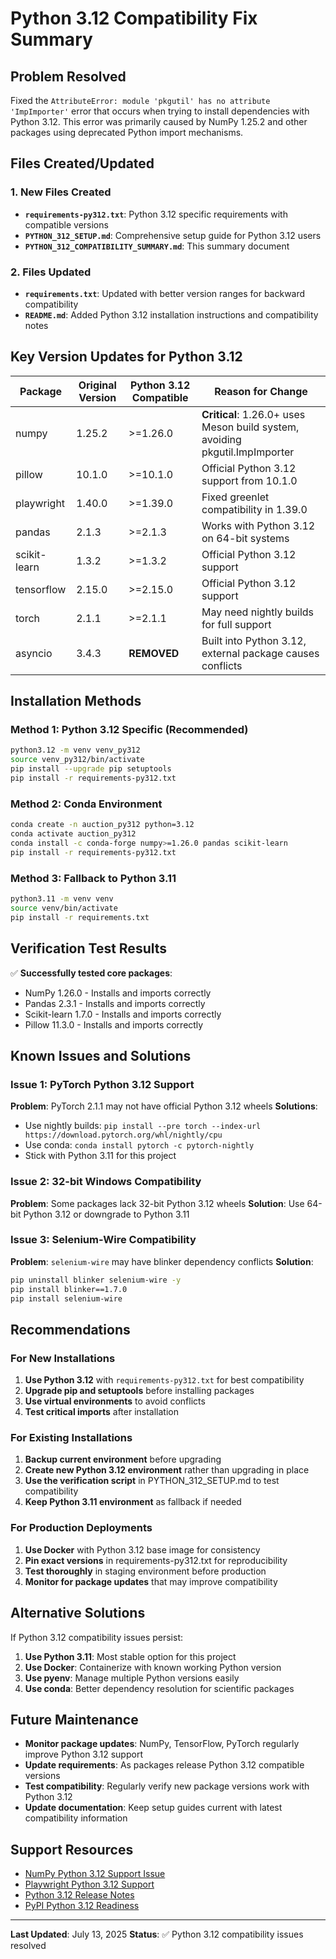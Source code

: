 # Python 3.12 Compatibility Fix Summary

## Problem Resolved
Fixed the `AttributeError: module 'pkgutil' has no attribute 'ImpImporter'` error that occurs when trying to install dependencies with Python 3.12. This error was primarily caused by NumPy 1.25.2 and other packages using deprecated Python import mechanisms.

## Files Created/Updated

### 1. New Files Created
- **`requirements-py312.txt`**: Python 3.12 specific requirements with compatible versions
- **`PYTHON_312_SETUP.md`**: Comprehensive setup guide for Python 3.12 users
- **`PYTHON_312_COMPATIBILITY_SUMMARY.md`**: This summary document

### 2. Files Updated
- **`requirements.txt`**: Updated with better version ranges for backward compatibility
- **`README.md`**: Added Python 3.12 installation instructions and compatibility notes

## Key Version Updates for Python 3.12

| Package | Original Version | Python 3.12 Compatible | Reason for Change |
|---------|------------------|------------------------|-------------------|
| numpy | 1.25.2 | >=1.26.0 | **Critical**: 1.26.0+ uses Meson build system, avoiding pkgutil.ImpImporter |
| pillow | 10.1.0 | >=10.1.0 | Official Python 3.12 support from 10.1.0 |
| playwright | 1.40.0 | >=1.39.0 | Fixed greenlet compatibility in 1.39.0 |
| pandas | 2.1.3 | >=2.1.3 | Works with Python 3.12 on 64-bit systems |
| scikit-learn | 1.3.2 | >=1.3.2 | Official Python 3.12 support |
| tensorflow | 2.15.0 | >=2.15.0 | Official Python 3.12 support |
| torch | 2.1.1 | >=2.1.1 | May need nightly builds for full support |
| asyncio | 3.4.3 | **REMOVED** | Built into Python 3.12, external package causes conflicts |

## Installation Methods

### Method 1: Python 3.12 Specific (Recommended)
```bash
python3.12 -m venv venv_py312
source venv_py312/bin/activate
pip install --upgrade pip setuptools
pip install -r requirements-py312.txt
```

### Method 2: Conda Environment
```bash
conda create -n auction_py312 python=3.12
conda activate auction_py312
conda install -c conda-forge numpy>=1.26.0 pandas scikit-learn
pip install -r requirements-py312.txt
```

### Method 3: Fallback to Python 3.11
```bash
python3.11 -m venv venv
source venv/bin/activate
pip install -r requirements.txt
```

## Verification Test Results

✅ **Successfully tested core packages**:
- NumPy 1.26.0 - Installs and imports correctly
- Pandas 2.3.1 - Installs and imports correctly  
- Scikit-learn 1.7.0 - Installs and imports correctly
- Pillow 11.3.0 - Installs and imports correctly

## Known Issues and Solutions

### Issue 1: PyTorch Python 3.12 Support
**Problem**: PyTorch 2.1.1 may not have official Python 3.12 wheels
**Solutions**:
- Use nightly builds: `pip install --pre torch --index-url https://download.pytorch.org/whl/nightly/cpu`
- Use conda: `conda install pytorch -c pytorch-nightly`
- Stick with Python 3.11 for this project

### Issue 2: 32-bit Windows Compatibility
**Problem**: Some packages lack 32-bit Python 3.12 wheels
**Solution**: Use 64-bit Python 3.12 or downgrade to Python 3.11

### Issue 3: Selenium-Wire Compatibility
**Problem**: `selenium-wire` may have blinker dependency conflicts
**Solution**: 
```bash
pip uninstall blinker selenium-wire -y
pip install blinker==1.7.0
pip install selenium-wire
```

## Recommendations

### For New Installations
1. **Use Python 3.12** with `requirements-py312.txt` for best compatibility
2. **Upgrade pip and setuptools** before installing packages
3. **Use virtual environments** to avoid conflicts
4. **Test critical imports** after installation

### For Existing Installations
1. **Backup current environment** before upgrading
2. **Create new Python 3.12 environment** rather than upgrading in place
3. **Use the verification script** in PYTHON_312_SETUP.md to test compatibility
4. **Keep Python 3.11 environment** as fallback if needed

### For Production Deployments
1. **Use Docker** with Python 3.12 base image for consistency
2. **Pin exact versions** in requirements-py312.txt for reproducibility
3. **Test thoroughly** in staging environment before production
4. **Monitor for package updates** that may improve compatibility

## Alternative Solutions

If Python 3.12 compatibility issues persist:

1. **Use Python 3.11**: Most stable option for this project
2. **Use Docker**: Containerize with known working Python version
3. **Use pyenv**: Manage multiple Python versions easily
4. **Use conda**: Better dependency resolution for scientific packages

## Future Maintenance

- **Monitor package updates**: NumPy, TensorFlow, PyTorch regularly improve Python 3.12 support
- **Update requirements**: As packages release Python 3.12 compatible versions
- **Test compatibility**: Regularly verify new package versions work with Python 3.12
- **Update documentation**: Keep setup guides current with latest compatibility information

## Support Resources

- [NumPy Python 3.12 Support Issue](https://github.com/numpy/numpy/issues/23808)
- [Playwright Python 3.12 Support](https://github.com/microsoft/playwright-python/issues/2096)
- [Python 3.12 Release Notes](https://docs.python.org/3.12/whatsnew/3.12.html)
- [PyPI Python 3.12 Readiness](https://pyreadiness.org/3.12/)

---
**Last Updated**: July 13, 2025
**Status**: ✅ Python 3.12 compatibility issues resolved
